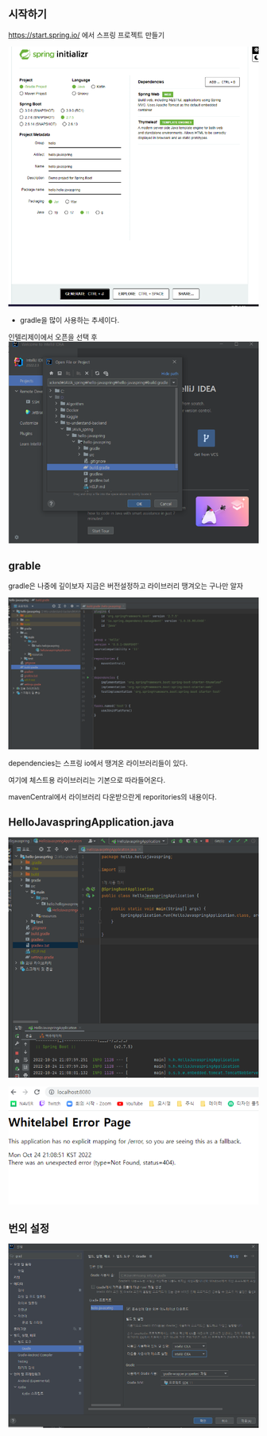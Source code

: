 ## 시작하기

https://start.spring.io/ 에서 스프링 프로젝트 만들기

![01_01](./img/01_01.png)

- gradle을 많이 사용하는 추세이다.

 인텔리제이에서 오픈을 선택 후![01_02](./img/01_02.png)

## grable

gradle은 나중에 깊이보자 지금은 버전설정하고 라이브러리 땡겨오는 구나만 알자

![01_07](./img/01_07.png)

dependencies는 스프링 io에서 땡겨온 라이브러리들이 있다.

여기에 체스트용 라이브러리는 기본으로 따라들어온다.

mavenCentral에서 라이브러리 다운받으란게 reporitories의 내용이다.

## HelloJavaspringApplication.java

![01_03](./img/01_03.png)

![01_04](./img/01_04.png)

## 번외 설정

![01_06](./img/01_06.png)

